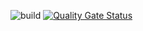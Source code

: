 ![build](https://github.com/mboysan/consensus/actions/workflows/build.yml/badge.svg)
[![Quality Gate Status](https://sonarcloud.io/api/project_badges/measure?project=mboysan_consensus&metric=alert_status)](https://sonarcloud.io/dashboard?id=mboysan_consensus)

